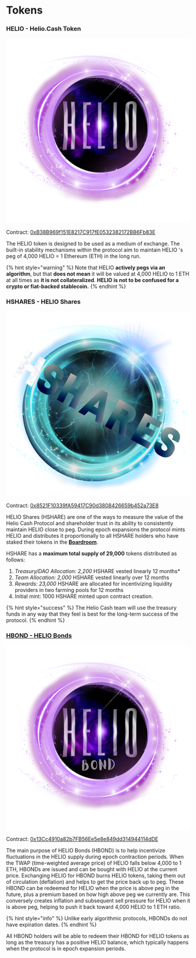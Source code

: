 # Tokens

### HELIO - Helio.Cash Token

![helio.cash (HELIO )](<../.gitbook/assets/helio.png>)

Contract: [0xB38B969f151E8217C917fE0532382172BB6Fb83E](https://polygonscan.com/address/0xB38B969f151E8217C917fE0532382172BB6Fb83E)

The HELIO token is designed to be used as a medium of exchange. The built-in stability mechanisms within the protocol aim to maintain HELIO 's peg of 4,000 HELIO = 1 Ethereum (ETH) in the long run.&#x20;

{% hint style="warning" %}
Note that HELIO **actively pegs via an algorithm**, but that **does not mean** it will be valued at 4,000 HELIO to 1 ETH at all times as **it is not collateralized**. **HELIO is not to be confused for a crypto or fiat-backed stablecoin.**
{% endhint %}

### HSHARES - HELIO Shares

![HSHARE](<../.gitbook/assets/hshare.png>)

Contract: [0x8521F10339fA59417C90d3808426659b452a73E8](https://polygonscan.com/address/0x8521F10339fA59417C90d3808426659b452a73E8)

HELIO Shares (HSHARE) are one of the ways to measure the value of the Helio Cash Protocol and shareholder trust in its ability to consistently maintain HELIO close to peg. During epoch expansions the protocol mints HELIO and distributes it proportionally to all HSHARE holders who have staked their tokens in the [**Boardroom**](boardroom.md).

HSHARE has a **maximum total supply of 29,000** tokens distributed as follows:

1. _Treasury/DAO Allocation: 2,200_ HSHARE vested linearly 12 months\*
2. _Team Allocation: 2,000_ HSHARE vested linearly over 12 months
3. _Rewards: 23,000_ HSHARE are allocated for incentivizing liquidity providers in two farming pools for 12 months
4. Initial mint: 1000 HSHARE minted upon contract creation.

{% hint style="success" %}
The Helio Cash team will use the treasury funds in any way that they feel is best for the long-term success of the protocol.&#x20;
{% endhint %}

### [HBOND - HELIO Bonds](bonds-mechanism.md)

![HBOND](<../.gitbook/assets/hbond.png>)

Contract: [0x13Cc4910a82b7FB56Ee5e8e849dd314944114dDE](https://polygonscan.com/address/0x13Cc4910a82b7FB56Ee5e8e849dd314944114dDE)

The main purpose of HELIO Bonds (HBOND) is to help incentivize fluctuations in the HELIO supply during epoch contraction periods. When the TWAP (time-weighted average price) of HELIO falls below 4,000 to 1 ETH, HBONDs are issued and can be bought with HELIO at the current price. Exchanging HELIO for HBOND burns HELIO tokens, taking them out of circulation (deflation) and helps to get the price back up to peg. These HBOND can be redeemed for HELIO when the price is above peg in the future, plus a premium based on how high above peg we currently are. This conversely creates inflation and subsequent sell pressure for HELIO when it is above peg, helping to push it back toward 4,000 HELIO to 1 ETH ratio.

{% hint style="info" %}
Unlike early algorithmic protocols, HBONDs do not have expiration dates.
{% endhint %}

All HBOND holders will be able to redeem their HBOND for HELIO tokens as long as the treasury has a positive HELIO balance, which typically happens when the protocol is in epoch expansion periods.
